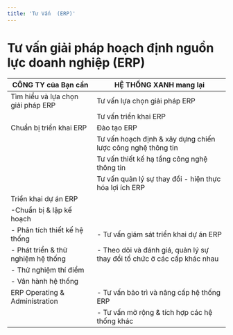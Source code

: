 ```yaml
---
title: 'Tư Vấn  (ERP)'
---
```


# Tư vấn giải pháp hoạch định nguồn lực doanh nghiệp (ERP)

| CÔNG TY của Bạn cần | HỆ THỐNG XANH mang lại |
|-------|-------|
| Tìm hiểu và lựa chọn giải pháp ERP	|  Tư vấn lựa chọn giải pháp ERP |
| 																| Tư vấn triển khai ERP |
|Chuẩn bị triển khai ERP			 			| Đào tạo ERP |
| 																| Tư vấn hoạch định & xây dựng chiến lược công nghệ thông tin |
| 																| Tư vấn thiết kế hạ tầng công nghệ thông tin |
| 																| Tư vấn quản lý sự thay đổi - hiện thực hóa lợi ích ERP |
| Triển khai dự án ERP | |
| -Chuẩn bị & lập kế hoạch | |
| - Phân tích thiết kế hệ thống 				| - Tư vấn giám sát triển khai dự án ERP |
| -  Phát triển & thử nghiệm hệ thống		| - Theo dõi và đánh giá, quản lý sự thay đổi tổ chức ở các cấp khác nhau |
| - Thử nghiệm thí điểm |  |
| - Vân hành hệ thống |  |
| ERP Operating & Administration				 | - Tư vấn bảo trì và nâng cấp hệ thống ERP |
| 																	| - Tư vấn mở rộng & tích hợp các hệ thống khác  |